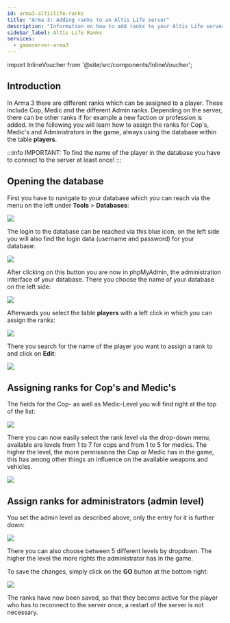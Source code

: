 ```yaml
---
id: arma3-altislife-ranks
title: "Arma 3: Adding ranks to an Altis Life server"
description: "Information on how to add ranks to your Altis Life server from ZAP-Hosting"
sidebar_label: Altis Life Ranks
services:
  - gameserver-arma3
---
```


import InlineVoucher from '@site/src/components/InlineVoucher';

## Introduction

In Arma 3 there are different ranks which can be assigned to a player. These include Cop, Medic and the different Admin ranks.
Depending on the server, there can be other ranks if for example a new faction or profession is added.
In the following you will learn how to assign the ranks for Cop's, Medic's and Administrators in the game, always using the database within the table **players**.

:::info
IMPORTANT: To find the name of the player in the database you have to connect to the server at least once!
:::

<InlineVoucher />

## Opening the database

First you have to navigate to your database which you can reach via the menu on the left under **Tools** > **Databases**:

![](https://screensaver01.zap-hosting.com/index.php/s/Y8mZZ7JCNqr9zZM/preview)

The login to the database can be reached via this blue icon, on the left side you will also find the login data (username and password) for your database:

![](https://screensaver01.zap-hosting.com/index.php/s/3tta9MQ5XcdZk98/preview)


After clicking on this button you are now in phpMyAdmin, the administration interface of your database.
There you choose the name of your database on the left side:

![](https://screensaver01.zap-hosting.com/index.php/s/YfTpyoXmArbtBwb/preview)

Afterwards you select the table **players** with a left click in which you can assign the ranks:


![](https://screensaver01.zap-hosting.com/index.php/s/A643Ds2LFjFCzba/preview)

There you search for the name of the player you want to assign a rank to and click on **Edit**:

![](https://screensaver01.zap-hosting.com/index.php/s/KrnpZMyeiL8YXAm/preview)


## Assigning ranks for Cop's and Medic's


The fields for the Cop- as well as Medic-Level you will find right at the top of the list:

![](https://screensaver01.zap-hosting.com/index.php/s/z5KoxwqHf7XMcFd/preview)

There you can now easily select the rank level via the drop-down menu, available are levels from 1 to 7 for cops and from 1 to 5 for medics.
The higher the level, the more permissions the Cop or Medic has in the game, this has among other things an influence on the available weapons and vehicles.

![](https://screensaver01.zap-hosting.com/index.php/s/bKr4MHNy5LYnWYr/preview)


## Assign ranks for administrators (admin level)

You set the admin level as described above, only the entry for it is further down:

![](https://screensaver01.zap-hosting.com/index.php/s/fc5G93bWkdW7nAj/preview)

There you can also choose between 5 different levels by dropdown. The higher the level the more rights the administrator has in the game.


To save the changes, simply click on the **GO** button at the bottom right:

![](https://screensaver01.zap-hosting.com/index.php/s/y85Zwq3J8zM9sFi/preview)

The ranks have now been saved, so that they become active for the player who has to reconnect to the server once, a restart
of the server is not necessary.

<InlineVoucher />
